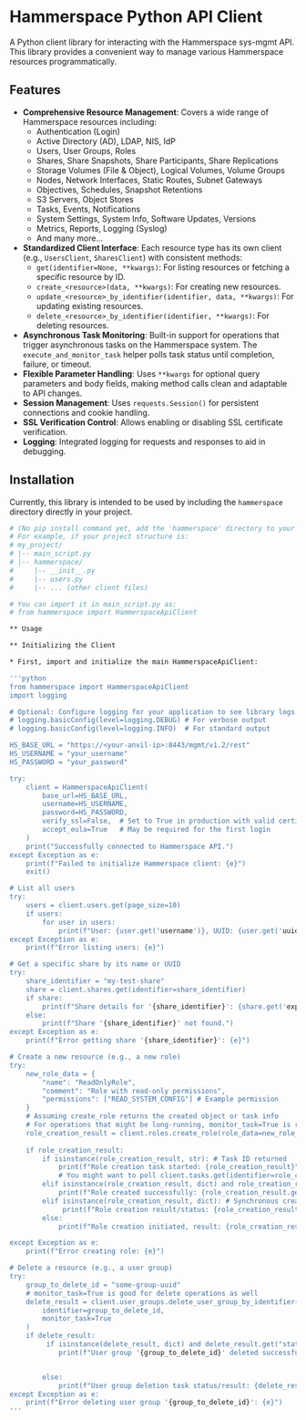 # Hammerspace Python API Client

A Python client library for interacting with the Hammerspace sys-mgmt API. This library provides a convenient way to manage various Hammerspace resources programmatically.

## Features

*   **Comprehensive Resource Management**: Covers a wide range of Hammerspace resources including:
    *   Authentication (Login)
    *   Active Directory (AD), LDAP, NIS, IdP
    *   Users, User Groups, Roles
    *   Shares, Share Snapshots, Share Participants, Share Replications
    *   Storage Volumes (File & Object), Logical Volumes, Volume Groups
    *   Nodes, Network Interfaces, Static Routes, Subnet Gateways
    *   Objectives, Schedules, Snapshot Retentions
    *   S3 Servers, Object Stores
    *   Tasks, Events, Notifications
    *   System Settings, System Info, Software Updates, Versions
    *   Metrics, Reports, Logging (Syslog)
    *   And many more...
*   **Standardized Client Interface**: Each resource type has its own client (e.g., `UsersClient`, `SharesClient`) with consistent methods:
    *   `get(identifier=None, **kwargs)`: For listing resources or fetching a specific resource by ID.
    *   `create_<resource>(data, **kwargs)`: For creating new resources.
    *   `update_<resource>_by_identifier(identifier, data, **kwargs)`: For updating existing resources.
    *   `delete_<resource>_by_identifier(identifier, **kwargs)`: For deleting resources.
*   **Asynchronous Task Monitoring**: Built-in support for operations that trigger asynchronous tasks on the Hammerspace system. The `execute_and_monitor_task` helper polls task status until completion, failure, or timeout.
*   **Flexible Parameter Handling**: Uses `**kwargs` for optional query parameters and body fields, making method calls clean and adaptable to API changes.
*   **Session Management**: Uses `requests.Session()` for persistent connections and cookie handling.
*   **SSL Verification Control**: Allows enabling or disabling SSL certificate verification.
*   **Logging**: Integrated logging for requests and responses to aid in debugging.

## Installation

Currently, this library is intended to be used by including the `hammerspace` directory directly in your project.

```bash
# (No pip install command yet, add the 'hammerspace' directory to your Python path)
# For example, if your project structure is:
# my_project/
# |-- main_script.py
# |-- hammerspace/
#     |-- __init__.py
#     |-- users.py
#     |-- ... (other client files)

# You can import it in main_script.py as:
# from hammerspace import HammerspaceApiClient

** Usage

** Initializing the Client

* First, import and initialize the main HammerspaceApiClient:

'''python
from hammerspace import HammerspaceApiClient
import logging

# Optional: Configure logging for your application to see library logs
# logging.basicConfig(level=logging.DEBUG) # For verbose output
# logging.basicConfig(level=logging.INFO)  # For standard output

HS_BASE_URL = "https://<your-anvil-ip>:8443/mgmt/v1.2/rest"
HS_USERNAME = "your_username"
HS_PASSWORD = "your_password"

try:
    client = HammerspaceApiClient(
        base_url=HS_BASE_URL,
        username=HS_USERNAME,
        password=HS_PASSWORD,
        verify_ssl=False,  # Set to True in production with valid certificates
        accept_eula=True   # May be required for the first login
    )
    print("Successfully connected to Hammerspace API.")
except Exception as e:
    print(f"Failed to initialize Hammerspace client: {e}")
    exit()

# List all users
try:
    users = client.users.get(page_size=10)
    if users:
        for user in users:
            print(f"User: {user.get('username')}, UUID: {user.get('uuid')}")
except Exception as e:
    print(f"Error listing users: {e}")

# Get a specific share by its name or UUID
try:
    share_identifier = "my-test-share"
    share = client.shares.get(identifier=share_identifier)
    if share:
        print(f"Share details for '{share_identifier}': {share.get('exportPath')}")
    else:
        print(f"Share '{share_identifier}' not found.")
except Exception as e:
    print(f"Error getting share '{share_identifier}': {e}")

# Create a new resource (e.g., a new role)
try:
    new_role_data = {
        "name": "ReadOnlyRole",
        "comment": "Role with read-only permissions",
        "permissions": ["READ_SYSTEM_CONFIG"] # Example permission
    }
    # Assuming create_role returns the created object or task info
    # For operations that might be long-running, monitor_task=True is recommended
    role_creation_result = client.roles.create_role(role_data=new_role_data, monitor_task=True)
    
    if role_creation_result:
        if isinstance(role_creation_result, str): # Task ID returned
            print(f"Role creation task started: {role_creation_result}")
            # You might want to poll client.tasks.get(identifier=role_creation_result)
        elif isinstance(role_creation_result, dict) and role_creation_result.get("status") == "SUCCEEDED":
            print(f"Role created successfully: {role_creation_result.get('result', {}).get('name')}")
        elif isinstance(role_creation_result, dict): # Synchronous creation or failed task
             print(f"Role creation result/status: {role_creation_result}")
        else:
            print(f"Role creation initiated, result: {role_creation_result}")

except Exception as e:
    print(f"Error creating role: {e}")

# Delete a resource (e.g., a user group)
try:
    group_to_delete_id = "some-group-uuid"
    # monitor_task=True is good for delete operations as well
    delete_result = client.user_groups.delete_user_group_by_identifier(
        identifier=group_to_delete_id, 
        monitor_task=True
    )
    if delete_result:
         if isinstance(delete_result, dict) and delete_result.get("status") == "SUCCEEDED":
            print(f"User group '{group_to_delete_id}' deleted successfully.")


        else:
            print(f"User group deletion task status/result: {delete_result}")
except Exception as e:
    print(f"Error deleting user group '{group_to_delete_id}': {e}")
'''

